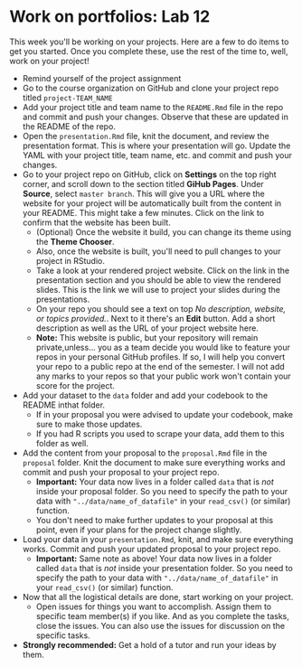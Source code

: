# Work on portfolios: Lab 12




This week you'll be working on your projects. Here are a few to do items to get 
you started. Once you complete these, use the rest of the time to, well, 
work on your project!

- Remind yourself of the project assignment
- Go to the course organization on GitHub and clone your project repo titled `project-TEAM_NAME`
- Add your project title and team name to the `README.Rmd` file in the repo and commit and push your changes. Observe that these are updated in the README of the repo.
- Open the `presentation.Rmd` file, knit the document, and review the presentation format. This is where your presentation will go. Update the YAML with your  project title, team name, etc. and commit and push your changes.
- Go to your project repo on GitHub, click on **Settings** on the top right corner, and scroll down to the section titled **GiHub Pages**. Under **Source**, select `master branch`. This will give you a URL where the website for your project will be automatically built from the content in your README. This might take a few minutes. Click on the link to confirm that the website has been built.
  - (Optional) Once the website it build, you can change its theme using the **Theme Chooser**.
  - Also, once the website is built, you'll need to pull changes to your project in RStudio.
  - Take a look at your rendered project website. Click on the link in the presentation section and you should be able to view the rendered slides. This is the link we will use to project your slides during the presentations.
  - On your repo you should see a text on top *No description, website, or topics provided.*. Next to it there's an **Edit** button. Add a short description as well as the URL of your project website here.
  - **Note:** This website is public, but your repository will remain private,unless... you as a team decide you would like to feature your repos in your personal GitHub profiles. If so, I will help you convert your repo to a public repo at the end of the semester. I will not add any marks to your repos so that your public work won't contain your score for the project. 
- Add your dataset to the `data` folder and add your codebook to the README inthat folder.
  - If in your proposal you were advised to update your codebook, make sure to make those updates.
  - If you had R scripts you used to scrape your data, add them to this folder as well.
- Add the content from your proposal to the `proposal.Rmd` file in the `proposal` folder. Knit the document to make sure everything works and commit and push your proposal to your project repo.
  - **Important:** Your data now lives in a folder called `data` that is *not* inside your proposal folder. So you need to specify the path to your data with `"../data/name_of_datafile"` in your `read_csv()` (or similar) function.
  - You don't need to make further updates to your proposal at this point, even if your plans for the project change slightly.
- Load your data in your `presentation.Rmd`, knit, and make sure everything works. Commit and push your updated proposal to your project repo.
  - **Important:** Same note as above! Your data now lives in a folder called `data` that is *not* inside your presentation folder. So you need to specify the path to your data with `"../data/name_of_datafile"` in your `read_csv()` (or similar) function.
- Now that all the logistical details are done, start working on your project.
  - Open issues for things you want to accomplish. Assign them to specific team member(s) if you like. And as you complete the tasks, close the issues. You can also use the issues for discussion on the specific tasks.
- **Strongly recommended:** Get a hold of a tutor and run your ideas by them.
